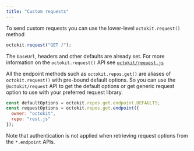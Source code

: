 ```yaml
---
title: "Custom requests"
---
```


To send custom requests you can use the lower-level `octokit.request()` method

```js
octokit.request("GET /");
```

The `baseUrl`, headers and other defaults are already set. For more information on the `octokit.request()` API see [`octokit/request.js`](https://github.com/octokit/request.js/)

All the endpoint methods such as `octokit.repos.get()` are aliases of `octokit.request()` with pre-bound default options. So you can use the `@octokit/request` API to get the default options or get generic request option to use with your preferred request library.

```js
const defaultOptions = octokit.repos.get.endpoint.DEFAULTS;
const requestOptions = octokit.repos.get.endpoint({
  owner: "octokit",
  repo: "rest.js"
});
```

Note that authentication is not applied when retrieving request options from the `*.endpoint` APIs.
